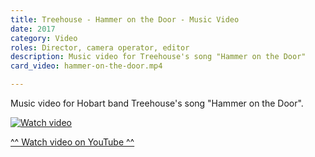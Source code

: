 ```yaml
---
title: Treehouse - Hammer on the Door - Music Video
date: 2017
category: Video
roles: Director, camera operator, editor
description: Music video for Treehouse's song "Hammer on the Door"
card_video: hammer-on-the-door.mp4

---
```



Music video for Hobart band Treehouse's song "Hammer on the Door".

<div class="video-link">
    <a href="https://www.youtube.com/watch?v=D6TC2OYHGB4?si=45amM_YM5ll9kfpz" target="_blank">
        <img src="https://img.youtube.com/vi/D6TC2OYHGB4/0.jpg" alt="Watch video">
        <p>^^ Watch video on YouTube ^^</p>
    </a>
</div>